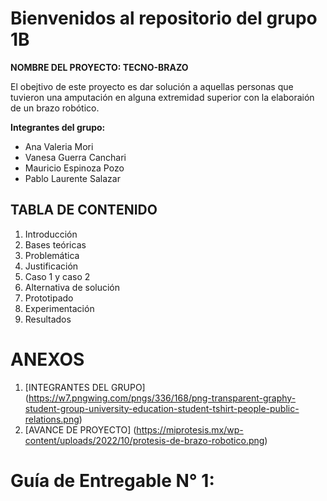 # **Bienvenidos al repositorio del grupo 1B**

**NOMBRE DEL PROYECTO: TECNO-BRAZO**

El obejtivo de este proyecto es dar solución a aquellas personas que tuvieron una amputación en alguna extremidad superior con la elaboraión de un brazo robótico.

**Integrantes del grupo:**
- Ana Valeria Mori
- Vanesa Guerra Canchari
- Mauricio Espinoza Pozo
- Pablo Laurente Salazar

## **TABLA DE CONTENIDO**

1. Introducción
2. Bases teóricas
3. Problemática
4. Justificación
5. Caso 1 y caso 2
6. Alternativa de solución
7. Prototipado
8. Experimentación
9. Resultados

# **ANEXOS**
1. [INTEGRANTES DEL GRUPO] (https://w7.pngwing.com/pngs/336/168/png-transparent-graphy-student-group-university-education-student-tshirt-people-public-relations.png)
2. [AVANCE DE PROYECTO] (https://miprotesis.mx/wp-content/uploads/2022/10/protesis-de-brazo-robotico.png)

# **Guía de Entregable N° 1:**
